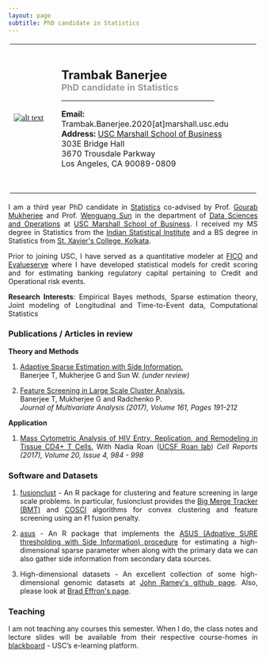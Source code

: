 ```yaml
--- 
layout: page
subtitle: PhD candidate in Statistics
---
```

<style>
body {
text-align: justify}
</style>
<table bordercolor="#ffffff">
<tbody>
<tr>
<td style="width:220px;height:300px">
<font color="#0b5394" face="georgia, serif"><a href="IMGLINKTARGET"><img alt="alt text" height="HEIGHTpx" src="https://www.marshall.usc.edu/sites/default/files/styles/202x280/public/trambakb/pci/Banerjee-Trambak-1.jpg" width="WIDTHpx"></a>&nbsp;</font></td>
<td align="left" style="width:505px;height:300px">
   <p><font size="5"><b>Trambak Banerjee</b></font><br>
      <font color="#9b9999" size="4"><b>PhD candidate in Statistics</b></font><br>
   <hr width = "80%" margin-left:0 align="left" border="1px" color = "918f8f"></p>
<p><font size="3"><b>Email:</b> Trambak.Banerjee.2020[at]marshall.usc.edu</font><br>
<font size="3"><b>Address:</b> 
<a href="http://www.marshall.usc.edu/" target="_blank">USC Marshall School of Business</a><br>
303E Bridge Hall<br>
3670 Trousdale Parkway<br>
Los Angeles, CA 90089-0809</font></p>
</td>
</tr>
</tbody>
</table>

I am a third year PhD candidate in [Statistics](http://www-bcf.usc.edu/~gareth/StatGroup/) co-advised by Prof. [Gourab Mukherjee](https://gmukherjee.github.io/) and Prof. [Wenguang Sun](http://www-bcf.usc.edu/~wenguans/) in the department of [Data Sciences and Operations](https://www.marshall.usc.edu/departments/data-sciences-and-operations) at [USC Marshall School of Business](https://www.marshall.usc.edu/). I received my MS degree in Statistics from the [Indian Statistical Institute](http://www.isical.ac.in/) and a BS degree in Statistics from [St. Xavier's College, Kolkata](http://www.sxccal.edu/departments/BScStatistics/BScStatistics.htm).

Prior to joining USC, I have served as a quantitative modeler at [FICO](http://www.fico.com) and [Evalueserve](http://www.evalueserve.com) where I have developed statistical models for credit scoring and for estimating banking regulatory capital pertaining to Credit and Operational risk events. 

__Research Interests__: Empirical Bayes methods, Sparse estimation theory, Joint modeling of Longitudinal and Time-to-Event data, Computational Statistics

### Publications / Articles in review
__Theory and Methods__

1. [Adaptive Sparse Estimation with Side Information.](http://www-bcf.usc.edu/~wenguans/Papers/ASUS.pdf)             
   Banerjee T, Mukherjee G and Sun W. _(under review)_

2. [Feature Screening in Large Scale Cluster Analysis.](https://doi.org/10.1016/j.jmva.2017.08.001)                    
   Banerjee T, Mukherjee G and Radchenko P.                                 
   _Journal of Multivariate Analysis (2017), Volume 161, Pages 191-212_ 

__Application__

1. [Mass Cytometric Analysis of HIV Entry, Replication, and Remodeling in Tissue CD4+ T Cells.](https://www.ncbi.nlm.nih.gov/pubmed/28746881) With Nadia Roan ([UCSF Roan lab](https://roanlab.ucsf.edu/))                          _Cell Reports (2017), Volume 20, Issue 4, 984 - 998_

### Software and Datasets

1. [fusionclust](https://github.com/trambakbanerjee/fusionclust#fusionclust) - An R package for clustering and feature screening in large scale problems. In particular, fusionclust provides the [Big Merge Tracker (BMT)](http://onlinelibrary.wiley.com/doi/10.1111/rssb.12226/abstract) and [COSCI](http://www.sciencedirect.com/science/article/pii/S0047259X17300271) algorithms for convex clustering and feature screening using an ℓ1 fusion penalty.

2. [asus](https://github.com/trambakbanerjee/asus#asus) - An R package that implements the [ASUS (Adpative SURE thresholding with Side Information) procedure](http://www-bcf.usc.edu/~wenguans/Papers/ASUS.pdf) for estimating a high-dimensional sparse parameter when along with the primary data we can also gather side information from secondary data sources.

3. High-dimensional datasets - An excellent collection of some high-dimensional genomic datasets at [John Ramey's github page](https://github.com/ramhiser/datamicroarray#datamicroarray). Also, please look at [Brad Effron's page](http://statweb.stanford.edu/~ckirby/brad/LSI/datasets-and-programs/datasets.html).

### Teaching
I am not teaching any courses this semester. When I do, the class notes and lecture slides will be available from their respective course-homes in [blackboard](https://blackboard.usc.edu) - USC’s e-learning platform.




